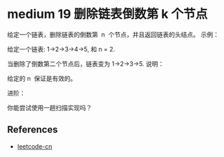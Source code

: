 # medium 19 删除链表倒数第 k 个节点

给定一个链表，删除链表的倒数第  n  个节点，并且返回链表的头结点。
示例：

给定一个链表: 1->2->3->4->5, 和 n = 2.

当删除了倒数第二个节点后，链表变为 1->2->3->5.
说明：

给定的 n  保证是有效的。

进阶：

你能尝试使用一趟扫描实现吗？

## References

- [leetcode-cn](https://leetcode-cn.com/problems/remove-nth-node-from-end-of-list)
